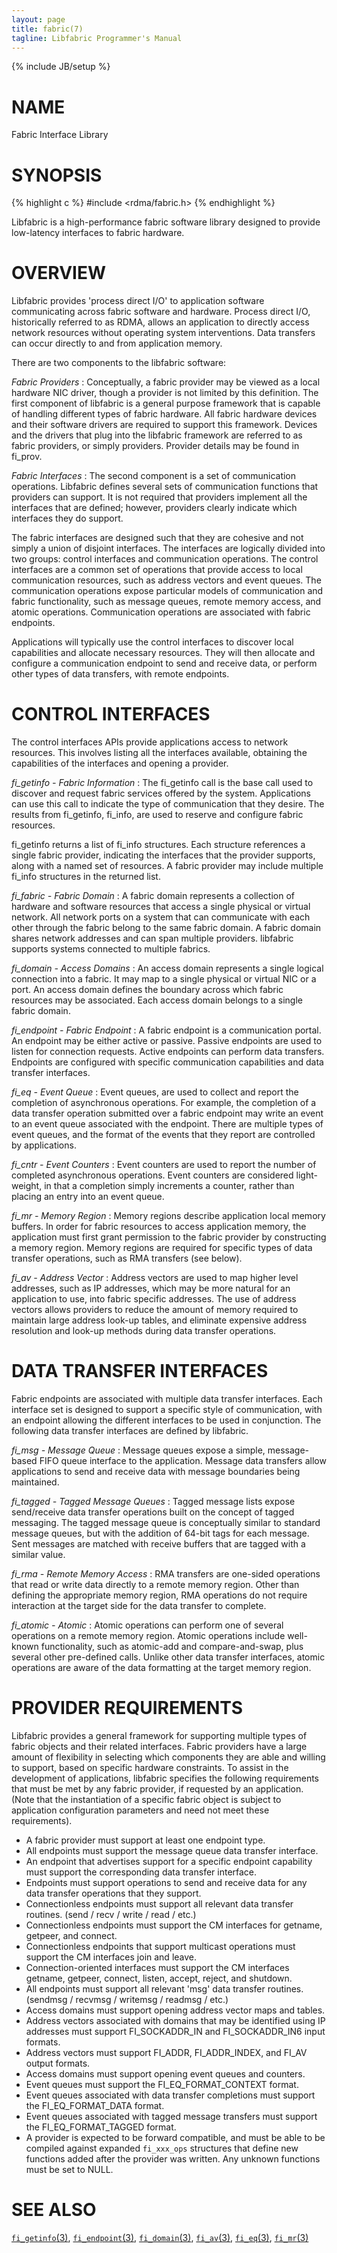 ```yaml
---
layout: page
title: fabric(7)
tagline: Libfabric Programmer's Manual
---
```

{% include JB/setup %}

# NAME

Fabric Interface Library

# SYNOPSIS

{% highlight c %}
#include <rdma/fabric.h>
{% endhighlight %}

Libfabric is a high-performance fabric software library designed to
provide low-latency interfaces to fabric hardware.

# OVERVIEW

Libfabric provides 'process direct I/O' to application software communicating
across fabric software and hardware.  Process direct I/O, historically
referred to as RDMA, allows an application to directly access network
resources without operating system interventions.  Data transfers can
occur directly to and from application memory.

There are two components to the libfabric software:

*Fabric Providers*
: Conceptually, a fabric provider may be viewed as a local hardware
  NIC driver, though a provider is not limited by this definition.
  The first component of libfabric is a general purpose framework that
  is capable of handling different types of fabric hardware.  All
  fabric hardware devices and their software drivers are required to
  support this framework.  Devices and the drivers that plug into the
  libfabric framework are referred to as fabric providers, or simply
  providers.  Provider details may be found in fi_prov.

*Fabric Interfaces*
: The second component is a set of communication operations.
  Libfabric defines several sets of communication functions that
  providers can support.  It is not required that providers implement
  all the interfaces that are defined; however, providers clearly
  indicate which interfaces they do support.

  The fabric interfaces are designed such that they are cohesive and
  not simply a union of disjoint interfaces.  The interfaces are
  logically divided into two groups: control interfaces and
  communication operations. The control interfaces are a common set of
  operations that provide access to local communication resources,
  such as address vectors and event queues.  The communication
  operations expose particular models of communication and fabric
  functionality, such as message queues, remote memory access, and
  atomic operations.  Communication operations are associated with
  fabric endpoints.

  Applications will typically use the control interfaces to discover
  local capabilities and allocate necessary resources.  They will then
  allocate and configure a communication endpoint to send and receive
  data, or perform other types of data transfers, with remote
  endpoints.

# CONTROL INTERFACES

The control interfaces APIs provide applications access to network
resources.  This involves listing all the interfaces available,
obtaining the capabilities of the interfaces and opening a provider.

*fi_getinfo - Fabric Information*
: The fi_getinfo call is the base call used to discover and request
  fabric services offered by the system.  Applications can use this
  call to indicate the type of communication that they desire.  The
  results from fi_getinfo, fi_info, are used to reserve and configure
  fabric resources.

  fi_getinfo returns a list of fi_info structures.  Each structure
  references a single fabric provider, indicating the interfaces that
  the provider supports, along with a named set of resources.  A
  fabric provider may include multiple fi_info structures in the
  returned list.

*fi_fabric - Fabric Domain*
: A fabric domain represents a collection of hardware and software
  resources that access a single physical or virtual network.  All
  network ports on a system that can communicate with each other
  through the fabric belong to the same fabric domain.  A fabric
  domain shares network addresses and can span multiple providers.
  libfabric supports systems connected to multiple fabrics.

*fi_domain - Access Domains*
: An access domain represents a single logical connection into a
  fabric.  It may map to a single physical or virtual NIC or a port.
  An access domain defines the boundary across which fabric resources
  may be associated.  Each access domain belongs to a single fabric
  domain.

*fi_endpoint - Fabric Endpoint*
: A fabric endpoint is a communication portal.  An endpoint may be
  either active or passive.  Passive endpoints are used to listen for
  connection requests.  Active endpoints can perform data transfers.
  Endpoints are configured with specific communication capabilities
  and data transfer interfaces.

*fi_eq - Event Queue*
: Event queues, are used to collect and report the completion of
  asynchronous operations.  For example, the completion of a data
  transfer operation submitted over a fabric endpoint may write an
  event to an event queue associated with the endpoint.  There are
  multiple types of event queues, and the format of the events that
  they report are controlled by applications.

*fi_cntr - Event Counters*
: Event counters are used to report the number of completed
  asynchronous operations.  Event counters are considered
  light-weight, in that a completion simply increments a counter,
  rather than placing an entry into an event queue.

*fi_mr - Memory Region*
: Memory regions describe application local memory buffers.  In order
  for fabric resources to access application memory, the application
  must first grant permission to the fabric provider by constructing a
  memory region.  Memory regions are required for specific types of
  data transfer operations, such as RMA transfers (see below).

*fi_av - Address Vector*
: Address vectors are used to map higher level addresses, such as IP
  addresses, which may be more natural for an application to use, into
  fabric specific addresses.  The use of address vectors allows
  providers to reduce the amount of memory required to maintain large
  address look-up tables, and eliminate expensive address resolution
  and look-up methods during data transfer operations.

# DATA TRANSFER INTERFACES

Fabric endpoints are associated with multiple data transfer
interfaces.  Each interface set is designed to support a specific
style of communication, with an endpoint allowing the different
interfaces to be used in conjunction.  The following data transfer
interfaces are defined by libfabric.

*fi_msg - Message Queue*
: Message queues expose a simple, message-based FIFO queue interface
  to the application.  Message data transfers allow applications to
  send and receive data with message boundaries being maintained.

*fi_tagged - Tagged Message Queues*
: Tagged message lists expose send/receive data transfer operations
  built on the concept of tagged messaging.  The tagged message queue
  is conceptually similar to standard message queues, but with the
  addition of 64-bit tags for each message.  Sent messages are matched
  with receive buffers that are tagged with a similar value.

*fi_rma - Remote Memory Access*
: RMA transfers are one-sided operations that read or write data
  directly to a remote memory region.  Other than defining the
  appropriate memory region, RMA operations do not require interaction
  at the target side for the data transfer to complete.

*fi_atomic - Atomic*
: Atomic operations can perform one of several operations on a remote
  memory region.  Atomic operations include well-known functionality,
  such as atomic-add and compare-and-swap, plus several other
  pre-defined calls.  Unlike other data transfer interfaces, atomic
  operations are aware of the data formatting at the target memory
  region.

# PROVIDER REQUIREMENTS

Libfabric provides a general framework for supporting multiple types
of fabric objects and their related interfaces.  Fabric providers have
a large amount of flexibility in selecting which components they are
able and willing to support, based on specific hardware constraints.
To assist in the development of applications, libfabric specifies the
following requirements that must be met by any fabric provider, if
requested by an application.  (Note that the instantiation of a
specific fabric object is subject to application configuration
parameters and need not meet these requirements).

* A fabric provider must support at least one endpoint type.
* All endpoints must support the message queue data transfer
  interface.
* An endpoint that advertises support for a specific endpoint
  capability must support the corresponding data transfer interface.
* Endpoints must support operations to send and receive data for any
  data transfer operations that they support.
* Connectionless endpoints must support all relevant data
  transfer routines. (send / recv / write / read / etc.)
* Connectionless endpoints must support the CM interfaces for getname,
  getpeer, and connect.
* Connectionless endpoints that support multicast operations must
  support the CM interfaces join and leave.
* Connection-oriented interfaces must support the CM interfaces
  getname, getpeer, connect, listen, accept, reject, and shutdown.
* All endpoints must support all relevant 'msg' data transfer
  routines.  (sendmsg / recvmsg / writemsg / readmsg / etc.)
* Access domains must support opening address vector maps and tables.
* Address vectors associated with domains that may be identified using
  IP addresses must support FI_SOCKADDR_IN and FI_SOCKADDR_IN6 input
  formats.
* Address vectors must support FI_ADDR, FI_ADDR_INDEX, and FI_AV
  output formats.
* Access domains must support opening event queues and counters.
* Event queues must support the FI_EQ_FORMAT_CONTEXT format.
* Event queues associated with data transfer completions must support
  the FI_EQ_FORMAT_DATA format.
* Event queues associated with tagged message transfers must support
  the FI_EQ_FORMAT_TAGGED format.
* A provider is expected to be forward compatible, and must be able to
  be compiled against expanded `fi_xxx_ops` structures that define new
  functions added after the provider was written.  Any unknown
  functions must be set to NULL.

# SEE ALSO

[`fi_getinfo`(3)](fi_getinfo.3.html),
[`fi_endpoint`(3)](fi_endpoint.3.html),
[`fi_domain`(3)](fi_domain.3.html),
[`fi_av`(3)](fi_av.3.html),
[`fi_eq`(3)](fi_eq.3.html),
[`fi_mr`(3)](fi_mr.3.html)
